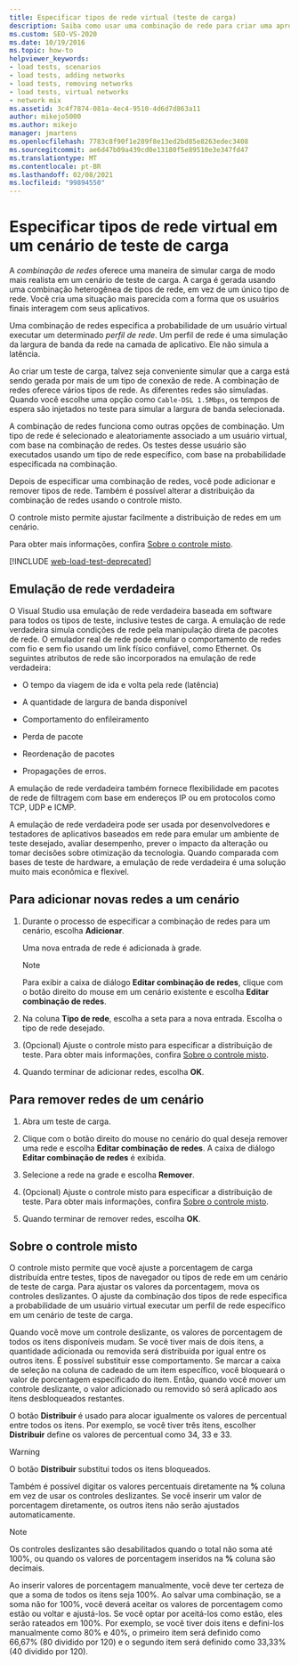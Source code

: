 ```yaml
---
title: Especificar tipos de rede virtual (teste de carga)
description: Saiba como usar uma combinação de rede para criar uma aproximação mais próxima de como os usuários finais interagem com seus aplicativos.
ms.custom: SEO-VS-2020
ms.date: 10/19/2016
ms.topic: how-to
helpviewer_keywords:
- load tests, scenarios
- load tests, adding networks
- load tests, removing networks
- load tests, virtual networks
- network mix
ms.assetid: 3c4f7874-081a-4ec4-9510-4d6d7d863a11
author: mikejo5000
ms.author: mikejo
manager: jmartens
ms.openlocfilehash: 7783c8f90f1e289f8e13ed2bd85e8263edec3408
ms.sourcegitcommit: ae6d47b09a439cd0e13180f5e89510e3e347fd47
ms.translationtype: MT
ms.contentlocale: pt-BR
ms.lasthandoff: 02/08/2021
ms.locfileid: "99894550"
---
```

# <a name="specify-virtual-network-types-in-a-load-test-scenario"></a>Especificar tipos de rede virtual em um cenário de teste de carga

A *combinação de redes* oferece uma maneira de simular carga de modo mais realista em um cenário de teste de carga. A carga é gerada usando uma combinação heterogênea de tipos de rede, em vez de um único tipo de rede. Você cria uma situação mais parecida com a forma que os usuários finais interagem com seus aplicativos.

Uma combinação de redes especifica a probabilidade de um usuário virtual executar um determinado *perfil de rede*. Um perfil de rede é uma simulação da largura de banda da rede na camada de aplicativo. Ele não simula a latência.

Ao criar um teste de carga, talvez seja conveniente simular que a carga está sendo gerada por mais de um tipo de conexão de rede. A combinação de redes oferece vários tipos de rede. As diferentes redes são simuladas. Quando você escolhe uma opção como `Cable-DSL 1.5Mbps`, os tempos de espera são injetados no teste para simular a largura de banda selecionada.

A combinação de redes funciona como outras opções de combinação. Um tipo de rede é selecionado e aleatoriamente associado a um usuário virtual, com base na combinação de redes. Os testes desse usuário são executados usando um tipo de rede específico, com base na probabilidade especificada na combinação.

Depois de especificar uma combinação de redes, você pode adicionar e remover tipos de rede. Também é possível alterar a distribuição da combinação de redes usando o controle misto.

O controle misto permite ajustar facilmente a distribuição de redes em um cenário.

Para obter mais informações, confira [Sobre o controle misto](../test/specify-virtual-network-types-in-a-load-test-scenario.md).

[!INCLUDE [web-load-test-deprecated](includes/web-load-test-deprecated.md)]

## <a name="true-network-emulation"></a>Emulação de rede verdadeira

O Visual Studio usa emulação de rede verdadeira baseada em software para todos os tipos de teste, inclusive testes de carga. A emulação de rede verdadeira simula condições de rede pela manipulação direta de pacotes de rede. O emulador real de rede pode emular o comportamento de redes com fio e sem fio usando um link físico confiável, como Ethernet. Os seguintes atributos de rede são incorporados na emulação de rede verdadeira:

- O tempo da viagem de ida e volta pela rede (latência)

- A quantidade de largura de banda disponível

- Comportamento do enfileiramento

- Perda de pacote

- Reordenação de pacotes

- Propagações de erros.

A emulação de rede verdadeira também fornece flexibilidade em pacotes de rede de filtragem com base em endereços IP ou em protocolos como TCP, UDP e ICMP.

A emulação de rede verdadeira pode ser usada por desenvolvedores e testadores de aplicativos baseados em rede para emular um ambiente de teste desejado, avaliar desempenho, prever o impacto da alteração ou tomar decisões sobre otimização da tecnologia. Quando comparada com bases de teste de hardware, a emulação de rede verdadeira é uma solução muito mais econômica e flexível.

## <a name="to-add-new-networks-to-a-scenario"></a>Para adicionar novas redes a um cenário

1. Durante o processo de especificar a combinação de redes para um cenário, escolha **Adicionar**.

     Uma nova entrada de rede é adicionada à grade.

    > [!NOTE]
    > Para exibir a caixa de diálogo **Editar combinação de redes**, clique com o botão direito do mouse em um cenário existente e escolha **Editar combinação de redes**.

2. Na coluna **Tipo de rede**, escolha a seta para a nova entrada. Escolha o tipo de rede desejado.

3. (Opcional) Ajuste o controle misto para especificar a distribuição de teste. Para obter mais informações, confira [Sobre o controle misto](../test/specify-virtual-network-types-in-a-load-test-scenario.md).

4. Quando terminar de adicionar redes, escolha **OK**.

## <a name="to-remove-networks-from-a-scenario"></a>Para remover redes de um cenário

1. Abra um teste de carga.

2. Clique com o botão direito do mouse no cenário do qual deseja remover uma rede e escolha **Editar combinação de redes**. A caixa de diálogo **Editar combinação de redes** é exibida.

3. Selecione a rede na grade e escolha **Remover**.

4. (Opcional) Ajuste o controle misto para especificar a distribuição de teste. Para obter mais informações, confira [Sobre o controle misto](../test/specify-virtual-network-types-in-a-load-test-scenario.md).

5. Quando terminar de remover redes, escolha **OK**.

## <a name="about-the-mix-control"></a>Sobre o controle misto

O controle misto permite que você ajuste a porcentagem de carga distribuída entre testes, tipos de navegador ou tipos de rede em um cenário de teste de carga. Para ajustar os valores da porcentagem, mova os controles deslizantes. O ajuste da combinação dos tipos de rede especifica a probabilidade de um usuário virtual executar um perfil de rede específico em um cenário de teste de carga.

Quando você move um controle deslizante, os valores de porcentagem de todos os itens disponíveis mudam. Se você tiver mais de dois itens, a quantidade adicionada ou removida será distribuída por igual entre os outros itens. É possível substituir esse comportamento. Se marcar a caixa de seleção na coluna de cadeado de um item específico, você bloqueará o valor de porcentagem especificado do item. Então, quando você mover um controle deslizante, o valor adicionado ou removido só será aplicado aos itens desbloqueados restantes.

O botão **Distribuir** é usado para alocar igualmente os valores de percentual entre todos os itens. Por exemplo, se você tiver três itens, escolher **Distribuir** define os valores de percentual como 34, 33 e 33.

> [!WARNING]
> O botão **Distribuir** substitui todos os itens bloqueados.

Também é possível digitar os valores percentuais diretamente na **%** coluna em vez de usar os controles deslizantes. Se você inserir um valor de porcentagem diretamente, os outros itens não serão ajustados automaticamente.

> [!NOTE]
> Os controles deslizantes são desabilitados quando o total não soma até 100%, ou quando os valores de porcentagem inseridos na **%** coluna são decimais.

Ao inserir valores de porcentagem manualmente, você deve ter certeza de que a soma de todos os itens seja 100%. Ao salvar uma combinação, se a soma não for 100%, você deverá aceitar os valores de porcentagem como estão ou voltar e ajustá-los. Se você optar por aceitá-los como estão, eles serão rateados em 100%.  Por exemplo, se você tiver dois itens e defini-los manualmente como 80% e 40%, o primeiro item será definido como 66,67% (80 dividido por 120) e o segundo item será definido como 33,33% (40 dividido por 120).
